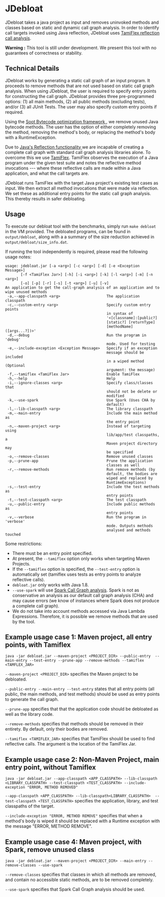 # JDebloat

JDebloat takes a java project as input and removes uninvoked methods 
and classes based on static and dynamic call graph analysis. In order 
to identify call targets invoked using Java reflection, JDebloat uses 
[TamiFlex reflection call
analysis](https://doi.org/10.1145/1985793.1985827).


**Warning :** This tool is still under development. We present this tool
with no guarantees of correctness or stability.

## Technical Details

JDebloat works by generating a static call graph of an input program. It
proceeds to remove methods that are not used based on static call graph
analysis. When using JDebloat, the user is required to specify entry
points for constructing the call graph. JDebloat provides three
pre-programmed options: (1) all main methods, (2) all public methods
(excluding tests), and/or (3) all JUnit Tests. The user may also specify
custom entry points if required.

Using the 
[Soot Bytecode optimization framework
](https://doi.org/10.1145/1925805.1925818), we remove unused Java 
bytecode methods. The user has the option of either 
completely removing the method, removing the method's body, or 
replacing the method's body with a RuntimeException.

Due to 
[Java's Reflection functionality
](https://en.wikipedia.org/wiki/Reflection_(computer_programming)#Java)
we are incapable of creating a complete call graph with standard call
graph analysis libraries alone. To overcome this
we use [TamiFlex](https://doi.org/10.1145/1985793.1985827). TamiFlex
observes the execution of a Java program under the given test suite
and notes the reflective method invocations --- where these reflective
calls are made within a Java application, and what the call targets are.

JDebloat runs TamiFlex with the target Java project's existing test
cases as input. We then extract all method invocations that were made
via reflection. We set these as additional entry points for the static
call graph analysis. This thereby results in safer debloating.

## Usage

To execute our debloat tool with the benchmarks, simply run
`make debloat` in the VM provided. The debloated programs, can be found in
`output/debloat`, along with a a summary of the size reduction achieved
in `output/debloat/size_info.dat`.

If running the tool independently is required, please read the 
following usage notes:

```
usage: jdebloat.jar [-a <arg>] [-c <arg>] [-d] [-e <Exception Message>]
       [-f <TamiFlex Jar>] [-h] [-i <arg>] [-k] [-l <arg>] [-m] [-n <arg>]
       [-o] [-p] [-r] [-s] [-t <arg>] [-u] [-v]
An application to get the call-graph analysis of an application and to
wipe unused methods
 -a,--app-classpath <arg>                     The application classpath
 -c,--custom-entry <arg>                      Specify custom entry points
                                              in syntax of
                                              '<[classname]:[public?]
                                              [static?] [returnType]
                                              [methodName]([args...?])>'
 -d,--debug                                   Run the program in 'debug'
                                              mode. Used for testing
 -e,--include-exception <Exception Message>   Specify if an exception
                                              message should be included
                                              in a wiped method (Optional
                                              argument: the message)
 -f,--tamiflex <TamiFlex Jar>                 Enable TamiFlex
 -h,--help                                    Help
 -i,--ignore-classes <arg>                    Specify class/classes that
                                              should not be delete or
                                              modified
 -k,--use-spark                               Use Spark (Uses CHA by
                                              default)
 -l,--lib-classpath <arg>                     The library classpath
 -m,--main-entry                              Include the main method as
                                              the entry point
 -n,--maven-project <arg>                     Instead of targeting using
                                              lib/app/test classpaths, a
                                              Maven project directory may
                                              be specified
 -o,--remove-classes                          Remove unused classes
 -p,--prune-app                               Prune the application
                                              classes as well
 -r,--remove-methods                          Run remove methods (by
                                              default, the bodies are
                                              wiped and replaced by
                                              RuntimeExceptions)
 -s,--test-entry                              Include the test methods as
                                              entry points
 -t,--test-classpath <arg>                    The test classpath
 -u,--public-entry                            Include public methods as
                                              entry points
 -v,--verbose                                 Run the program in 'verbose'
                                              mode. Outputs methods
                                              analysed and methods touched
``` 

Some restrictions:

* There must be an entry point specified.
* At present, the `--tamiflex` option only works when targeting Maven Projects.
* If the `--tamiflex` option is specified, the `--test-entry` option is
   automatically set (tamiflex uses tests as entry points to analyze
   reflective calls).
* `debloat.jar` only works with Java 1.8.
* `--use-spark` will use [Spark Call Graph
analysis](https://doi.org/10.1007/3-540-36579-6_12). Spark is not as
conservative an analysis as our default call graph analysis (CHA)  and 
may cause errors (we know of instances where Spark does not produce a 
complete call graph).
* We do not take into account methods accessed via Java Lambda
  Expressions. Therefore, it is possible we remove methods that are used
by the tool.

## Example usage case 1: Maven project, all entry points, with Tamiflex

`java -jar debloat.jar --maven-project <PROJECT_DIR> --public-entry 
--main-entry --test-entry --prune-app --remove-methods --tamiflex
<TAMFLEX_JAR>`

`--maven-project <PROJECT_DIR>` specifies the Maven project to be debloated.

`--public-entry --main-entry --test-entry` states that all entry points
(all public, the main methods, and test methods) should be used as entry
points to generate the call graph.

`--prune-app` specifies that that the application code should be
debloated as well as the library code.

`--remove-methods` specifies that methods should be removed in their
entirety. By default, only their bodies are removed.

`--tamiflex <TAMIFLEX_JAR>` specifies that TamiFlex should be used to find 
reflective calls. The argument is the location of the TamiFlex Jar.

## Example usage case 2: Non-Maven Project, main entry point, without Tamiflex

`java -jar debloat.jar --app-classpath <APP_CLASSPATH> --lib-classpath
<LIBRARY_CLASSPATH> --test-classpath <TEST_CLASSPATH>
--include-exception "ERROR, METHOD REMOVED"`

`--app-classpath <APP_CLASSPATH> --lib-classpath<LIBRARY_CLASSPATH> 
--test-classpath <TEST_CLASSPATH>` specifies the application, library,
and test classpaths of the target.

`--include-exception "ERROR, METHOD REMOVE"` specifies that when a
method's body is wiped it should be replaced with a Runtime exception
with the message "ERROR, METHOD REMOVE".

## Example usage case 4:  Maven project, with Spark, remove unused class

`java -jar debloat.jar --maven-project <PROJECT_DIR> --main-entry
--remove-classes --use-spark`

`--remove-classes` specifies that classes in which all methods are
removed, and contain no accessible static methods, are to be removed
completely.

`--use-spark` specifies that Spark Call Graph analysis should be used.
